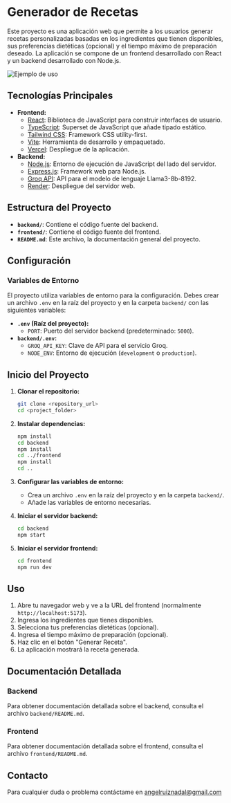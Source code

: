 # Generador de Recetas

Este proyecto es una aplicación web que permite a los usuarios generar recetas personalizadas basadas en los ingredientes que tienen disponibles, sus preferencias dietéticas (opcional) y el tiempo máximo de preparación deseado. La aplicación se compone de un frontend desarrollado con React y un backend desarrollado con Node.js.

![Ejemplo de uso](/imgs/ejemplo.gif "Ejemplo de uso")

## Tecnologías Principales

*   **Frontend:**
    *   [React](https://reactjs.org/): Biblioteca de JavaScript para construir interfaces de usuario.
    *   [TypeScript](https://www.typescriptlang.org/): Superset de JavaScript que añade tipado estático.
    *   [Tailwind CSS](https://tailwindcss.com/): Framework CSS utility-first.
    *   [Vite](https://vitejs.dev/): Herramienta de desarrollo y empaquetado.
    *   [Vercel](https://vercel.com/): Despliegue de la aplicación.
*   **Backend:**
    *   [Node.js](https://nodejs.org/): Entorno de ejecución de JavaScript del lado del servidor.
    *   [Express.js](https://expressjs.com/): Framework web para Node.js.
    *   [Groq API](https://groq.com/): API para el modelo de lenguaje Llama3-8b-8192.
    *   [Render](https://render.com/): Despliegue del servidor web.

## Estructura del Proyecto
*   **`backend/`**: Contiene el código fuente del backend.
*   **`frontend/`**: Contiene el código fuente del frontend.
*   **`README.md`**: Este archivo, la documentación general del proyecto.

## Configuración

### Variables de Entorno

El proyecto utiliza variables de entorno para la configuración. Debes crear un archivo `.env` en la raíz del proyecto y en la carpeta `backend/` con las siguientes variables:

*   **`.env` (Raíz del proyecto):**
    *   `PORT`: Puerto del servidor backend (predeterminado: `5000`).
*   **`backend/.env`:**
    *   `GROQ_API_KEY`: Clave de API para el servicio Groq.
    *   `NODE_ENV`: Entorno de ejecución (`development` o `production`).

## Inicio del Proyecto

1.  **Clonar el repositorio:**
    ```bash
    git clone <repository_url>
    cd <project_folder>
    ```

2.  **Instalar dependencias:**
    ```bash
    npm install
    cd backend
    npm install
    cd ../frontend
    npm install
    cd ..
    ```

3.  **Configurar las variables de entorno:**
    *   Crea un archivo `.env` en la raíz del proyecto y en la carpeta `backend/`.
    *   Añade las variables de entorno necesarias.

4.  **Iniciar el servidor backend:**
    ```bash
    cd backend
    npm start
    ```

5.  **Iniciar el servidor frontend:**
    ```bash
    cd frontend
    npm run dev
    ```

## Uso

1.  Abre tu navegador web y ve a la URL del frontend (normalmente `http://localhost:5173`).
2.  Ingresa los ingredientes que tienes disponibles.
3.  Selecciona tus preferencias dietéticas (opcional).
4.  Ingresa el tiempo máximo de preparación (opcional).
5.  Haz clic en el botón "Generar Receta".
6.  La aplicación mostrará la receta generada.

## Documentación Detallada

### Backend

Para obtener documentación detallada sobre el backend, consulta el archivo `backend/README.md`.

### Frontend

Para obtener documentación detallada sobre el frontend, consulta el archivo `frontend/README.md`.

## Contacto

Para cualquier duda o problema contáctame en <a href="mailto:angelruiznadal@gmail.com">angelruiznadal@gmail.com
